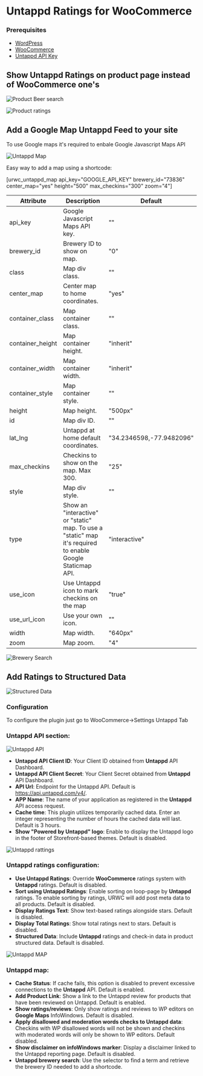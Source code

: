 # Untappd Ratings for WooCommerce

### Prerequisites

* [WordPress](https://wordpress.org)
* [WooCommerce](https://github.com/woocommerce/woocommerce)
* [Untappd API Key](https://untappd.com/api/dashboard)

## Show Untappd Ratings on product page instead of WooCommerce one's

![Product Beer search](https://github.com/ChillCode/untappd-ratings-for-woocommerce/blob/main/assets/screenshot-4.png)

![Product ratings](https://github.com/ChillCode/untappd-ratings-for-woocommerce/blob/main/assets/screenshot-7.png)

## Add a Google Map Untappd Feed to your site

To use Google maps it's required to enbale Google Javascript Maps API

![Untappd Map](https://github.com/ChillCode/untappd-ratings-for-woocommerce/blob/main/assets/screenshot-8.png)

Easy way to add a map using a shortcode:

[urwc_untappd_map api_key="GOOGLE_API_KEY" brewery_id="73836" center_map="yes" height="500" max_checkins="300" zoom="4"]

| Attribute | Description | Default |
| ------------- | ------------- | ------------- |
| api_key | Google Javascript Maps API key. | "" |
| brewery_id | Brewery ID to show on map. | "0" |
| class | Map div class. | "" |
| center_map | Center map to home coordinates. | "yes" |
| container_class | Map container class. | "" |
| container_height | Map container height. | "inherit" |
| container_width | Map container width. | "inherit" |
| container_style | Map container style. | "" |
| height | Map height. | "500px" |
| id | Map div ID. | "" |
| lat_lng | Untappd at home default coordinates. | "34.2346598,-77.9482096" |
| max_checkins | Checkins to show on the map. Max 300. | "25" |
| style | Map div style. | "" |
| type | Show an "interactive" or "static" map. To use a "static" map it's required to enable Google Staticmap API. | "interactive" |
| use_icon | Use Untappd icon to mark checkins on the map | "true" |
| use_url_icon | Use your own icon. | "" |
| width | Map width. | "640px" |
| zoom | Map zoom. | "4" |

![Brewery Search](https://github.com/ChillCode/untappd-ratings-for-woocommerce/blob/main/assets/screenshot-5.png)

## Add Ratings to Structured Data

![Structured Data](https://github.com/ChillCode/untappd-ratings-for-woocommerce/blob/main/assets/screenshot-6.png)

### Configuration

To configure the plugin just go to WooCommerce->Settings Untappd Tab

### **Untappd API section**:

![Untappd API](https://github.com/ChillCode/untappd-ratings-for-woocommerce/blob/main/assets/screenshot-1.png)

* **Untappd API Client ID**: Your Client ID obtained from **Untappd** API Dashboard.
* **Untappd API Client Secret**: Your Client Secret obtained from **Untappd** API Dashboard.
* **API Url**: Endpoint for the Untappd API. Default is https://api.untappd.com/v4/.
* **APP Name**: The name of your application as registered in the **Untappd** API access request.
* **Cache time**: This plugin utilizes temporarily cached data. Enter an integer representing the number of hours the cached data will last. Default is 3 hours.
* **Show "Powered by Untappd" logo**: Enable to display the Untappd logo in the footer of Storefront-based themes. Default is disabled.

![Untappd rattings](https://github.com/ChillCode/untappd-ratings-for-woocommerce/blob/main/assets/screenshot-2.png)

### **Untappd ratings configuration**:
* **Use Untappd Ratings**: Override **WooCommerce** ratings system with **Untappd** ratings. Default is disabled.
* **Sort using Untappd Ratings**: Enable sorting on loop-page by **Untappd** ratings. To enable sorting by ratings, URWC will add post meta data to all products. Default is disabled.
* **Display Ratings Text**: Show text-based ratings alongside stars. Default is disabled.
* **Display Total Ratings**: Show total ratings next to stars. Default is disabled.
* **Structured Data**: Include **Untappd** ratings and check-in data in product structured data. Default is disabled.

![Untappd MAP](https://github.com/ChillCode/untappd-ratings-for-woocommerce/blob/main/assets/screenshot-3.png)

###  **Untappd map**:
* **Cache Status**:  If cache fails, this option is disabled to prevent excessive connections to the **Untappd** API. Default is enabled.
* **Add Product Link**: Show a link to the Untappd review for products that have been reviewed on Untappd. Default is enabled.
* **Show ratings/reviews**: Only show ratings and reviews to WP editors on **Google Maps** InfoWindows. Default is disabled.
* **Apply disallowed and moderation words checks to Untappd data**: Checkins with WP disallowed words will not be shown and checkins with moderated words will only be shown to WP editors. Default disabled.
* **Show disclaimer on infoWindows marker**: Display a disclaimer linked to the Untappd reporting page. Default is disabled.
* **Untappd brewery search**: Use the selector to find a term and retrieve the brewery ID needed to add a shortcode.
